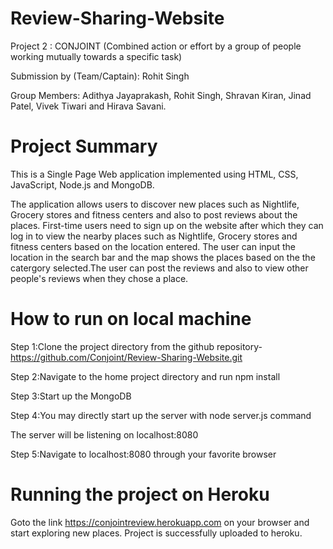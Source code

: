 # Review-Sharing-Website
Project 2 : CONJOINT (Combined action or effort by a group of people working mutually towards a specific task)

Submission by (Team/Captain): Rohit Singh

Group Members: Adithya Jayaprakash, Rohit Singh, Shravan Kiran, Jinad Patel, Vivek Tiwari and Hirava Savani.

# Project Summary
This is a Single Page Web application implemented using HTML, CSS, JavaScript, Node.js and MongoDB.

The application allows users to discover new places such as Nightlife, Grocery stores and fitness centers and also to post reviews about the places. First-time users need to sign up on the website after which they can log in to view the nearby places such as Nightlife, Grocery stores and fitness centers based on the location entered. The user can input the location in the search bar and the map shows the places based on the the catergory selected.The user can post the reviews and also to view other people's reviews when they chose a place.


# How to run on local machine
Step 1:Clone the project directory from the github repository- https://github.com/Conjoint/Review-Sharing-Website.git

Step 2:Navigate to the home project directory and run npm install

Step 3:Start up the MongoDB

Step 4:You may directly start up the server with node server.js command

The server will be listening on localhost:8080

Step 5:Navigate to localhost:8080 through your favorite browser

# Running the project on Heroku
Goto the link https://conjointreview.herokuapp.com on your browser and start exploring new places.
Project is successfully uploaded to heroku.



